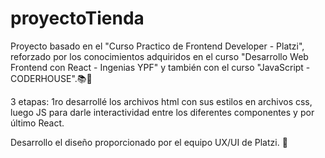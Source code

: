 # proyectoTienda
Proyecto basado en el "Curso Practico de Frontend Developer - Platzi", reforzado por los conocimientos adquiridos en el curso "Desarrollo Web Frontend con React - Ingenias YPF" y también con el curso "JavaScript - CODERHOUSE".📚🤩

3 etapas: 1ro desarrollé los archivos html con sus estilos en archivos css, luego JS para darle interactividad entre los diferentes componentes y por último React.

Desarrollo el diseño proporcionado por el equipo UX/UI de Platzi. 💯
